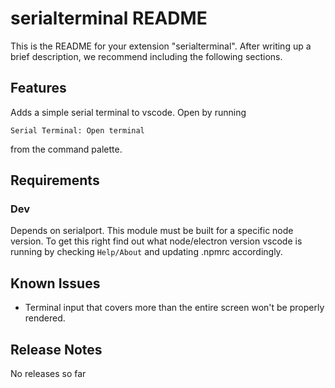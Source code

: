 # serialterminal README

This is the README for your extension "serialterminal". After writing up a brief description, we recommend including the following sections.

## Features

Adds a simple serial terminal to vscode. Open by running
~~~
Serial Terminal: Open terminal
~~~
from the command palette.

## Requirements

### Dev
Depends on serialport. This module must be built for a specific node version. To get this right find out what node/electron version
vscode is running by checking ```Help/About``` and updating .npmrc accordingly.


## Known Issues

- Terminal input that covers more than the entire screen won't be properly rendered.

## Release Notes

No releases so far

